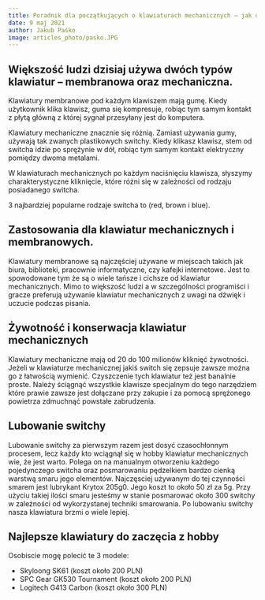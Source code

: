 ```yaml
---
title: Poradnik dla początkujących o klawiaturach mechanicznych – jak działają, i dlaczego są tak popularne.
date: 9 maj 2021
author: Jakub Paśko
image: articles_photo/pasko.JPG
---
```



## Większość ludzi dzisiaj używa dwóch typów klawiatur – membranowa oraz mechaniczna.

Klawiatury membranowe pod każdym klawiszem mają gumę. Kiedy użytkownik klika klawisz, guma się kompresuje, robiąc tym samym kontakt z płytą główną z której sygnał przesyłany jest do komputera.

Klawiatury mechaniczne znacznie się różnią. Zamiast używania gumy, używają tak zwanych plastikowych switchy. Kiedy klikasz klawisz, stem od switcha idzie po sprężynie w dół, robiąc tym samym kontakt elektryczny pomiędzy dwoma metalami. 

W klawiaturach mechanicznych po każdym naciśnięciu klawisza, słyszymy charakterystyczne kliknięcie, które różni się w zależności od rodzaju posiadanego switcha.

3 najbardziej popularne rodzaje switcha to (red, brown i blue).

## Zastosowania dla klawiatur mechanicznych i membranowych.
Klawiatury membranowe są najczęściej używane w miejscach takich jak biura, biblioteki, pracownie informatyczne, czy kafejki internetowe. Jest to spowodowane tym że są o wiele tańsze i cichsze od klawiatur mechanicznych. Mimo to większość ludzi a w szczególności programiści i gracze preferują używanie klawiatur mechanicznych z uwagi na dźwięk i uczucie podczas pisania.

## Żywotność i konserwacja klawiatur mechanicznych
Klawiatury mechaniczne mają od 20 do 100 milionów kliknięć żywotności. Jeżeli w klawiaturze mechanicznej jakiś switch się zepsuje zawsze można go z łatwością wymienić. Czyszczenie tych klawiatur też jest banalnie proste. Należy ściągnąć wszystkie klawisze specjalnym do tego narzędziem które prawie zawsze jest dołączane przy zakupie i za pomocą sprężonego powietrza zdmuchnąć powstałe zabrudzenia. 

## Lubowanie switchy
Lubowanie switchy za pierwszym razem jest dosyć czasochłonnym procesem, lecz każdy kto wciągnął się w hobby klawiatur mechanicznych wie, że jest warto. Polega on na manualnym otworzeniu każdego pojedynczego switcha oraz posmarowaniu pędzelkiem bardzo cienką warstwą smaru jego elementów. Najczęsciej używanym do tej czynności smarem jest lubrykant Krytox 205g0. Jego koszt to około 50 zł za 5g. Przy użyciu takiej ilości smaru jesteśmy w stanie posmarować około 300 switchy w zależności od wykorzystanej techniki smarowania. Po lubowaniu switchy nasza klawiatura brzmi o wiele lepiej.

## Najlepsze klawiatury do zaczęcia z hobby
Osobiscie mogę polecić te 3 modele:
- Skyloong SK61 (koszt około 200 PLN)
- SPC Gear GK530 Tournament (koszt około 200 PLN)
- Logitech G413 Carbon (koszt około 300 PLN)
